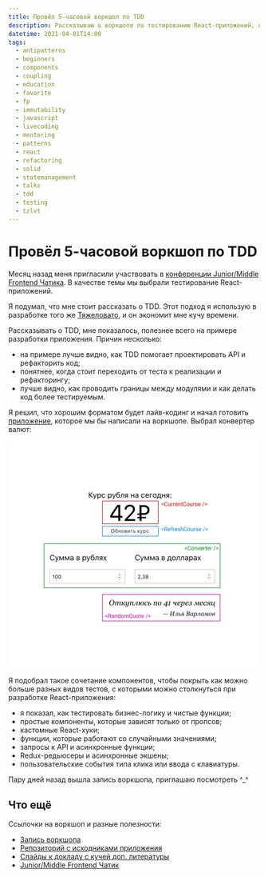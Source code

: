 ```yaml
---
title: Провёл 5-часовой воркшоп по TDD
description: Рассказываю о воркшопе по тестированию React-приложений, который провёл неделю назад.
datetime: 2021-04-01T14:00
tags:
  - antipatterns
  - beginners
  - components
  - coupling
  - education
  - favorite
  - fp
  - immutability
  - javascript
  - livecoding
  - mentoring
  - patterns
  - react
  - refactoring
  - solid
  - statemanagement
  - talks
  - tdd
  - testing
  - tzlvt
---
```


# Провёл 5-часовой воркшоп по TDD

Месяц назад меня пригласили участвовать в [конференции Junior/Middle Frontend Чатика](https://www.youtube.com/watch?v=oaktsy6YKMk). В качестве темы мы выбрали тестирование React-приложений.

Я подумал, что мне стоит рассказать о TDD. Этот подход я использую в разработке того же [Тяжеловато](/projects/tzlvt), и он экономит мне кучу времени.

Рассказывать о TDD, мне показалось, полезнее всего на примере разработки приложения. Причин несколько:

- на примере лучше видно, как TDD помогает проектировать API и рефакторить код;
- понятнее, когда стоит переходить от теста к реализации и рефакторингу;
- лучше видно, как проводить границы между модулями и как делать код более тестируемым.

Я решил, что хорошим форматом будет лайв-кодинг и начал готовить [приложение](https://github.com/bespoyasov/testing-workshop/), которое мы бы написали на воркшопе. Выбрал конвертер валют:

![Диаграмма компонентов приложения: в шапке текущий курс и кнопка обновления курса, в центре форма для конвертации сумм, в подвале случайная цитата с прогнозами](./component-diagram.webp)

Я подобрал такое сочетание компонентов, чтобы покрыть как можно больше разных видов тестов, с которыми можно столкнуться при разработке React-приложения:

- я показал, как тестировать бизнес-логику и чистые функции;
- простые компоненты, которые зависят только от пропсов;
- кастомные React-хуки;
- функции, которые работают со случайными значениями;
- запросы к API и асинхронные функции;
- Redux-редьюсеры и асинхронные экшены;
- пользовательские события типа клика или ввода с клавиатуры.

Пару дней назад вышла запись воркшопа, приглашаю посмотреть ^\_^

## Что ещё

Ссылочки на воркшоп и разные полезности:

- [Запись воркшопа](https://www.youtube.com/watch?v=oaktsy6YKMk)
- [Репозиторий с исходниками приложения](https://github.com/bespoyasov/testing-workshop/)
- [Слайды к докладу с кучей доп. литературы](https://bespoyasov.ru/testing-workshop/)
- [Junior/Middle Frontend Чатик](https://t.me/jun_mid_front)
